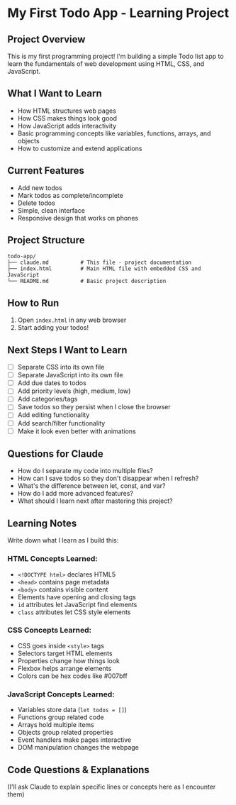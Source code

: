 # My First Todo App - Learning Project

## Project Overview
This is my first programming project! I'm building a simple Todo list app to learn the fundamentals of web development using HTML, CSS, and JavaScript.

## What I Want to Learn
- How HTML structures web pages
- How CSS makes things look good
- How JavaScript adds interactivity
- Basic programming concepts like variables, functions, arrays, and objects
- How to customize and extend applications

## Current Features
- Add new todos
- Mark todos as complete/incomplete
- Delete todos
- Simple, clean interface
- Responsive design that works on phones

## Project Structure
```
todo-app/
├── claude.md          # This file - project documentation
├── index.html         # Main HTML file with embedded CSS and JavaScript
└── README.md          # Basic project description
```

## How to Run
1. Open `index.html` in any web browser
2. Start adding your todos!

## Next Steps I Want to Learn
- [ ] Separate CSS into its own file
- [ ] Separate JavaScript into its own file  
- [ ] Add due dates to todos
- [ ] Add priority levels (high, medium, low)
- [ ] Add categories/tags
- [ ] Save todos so they persist when I close the browser
- [ ] Add editing functionality
- [ ] Add search/filter functionality
- [ ] Make it look even better with animations

## Questions for Claude
- How do I separate my code into multiple files?
- How can I save todos so they don't disappear when I refresh?
- What's the difference between let, const, and var?
- How do I add more advanced features?
- What should I learn next after mastering this project?

## Learning Notes
Write down what I learn as I build this:

### HTML Concepts Learned:
- `<!DOCTYPE html>` declares HTML5
- `<head>` contains page metadata
- `<body>` contains visible content
- Elements have opening and closing tags
- `id` attributes let JavaScript find elements
- `class` attributes let CSS style elements

### CSS Concepts Learned:
- CSS goes inside `<style>` tags
- Selectors target HTML elements
- Properties change how things look
- Flexbox helps arrange elements
- Colors can be hex codes like #007bff

### JavaScript Concepts Learned:
- Variables store data (`let todos = []`)
- Functions group related code
- Arrays hold multiple items
- Objects group related properties
- Event handlers make pages interactive
- DOM manipulation changes the webpage

## Code Questions & Explanations
(I'll ask Claude to explain specific lines or concepts here as I encounter them)